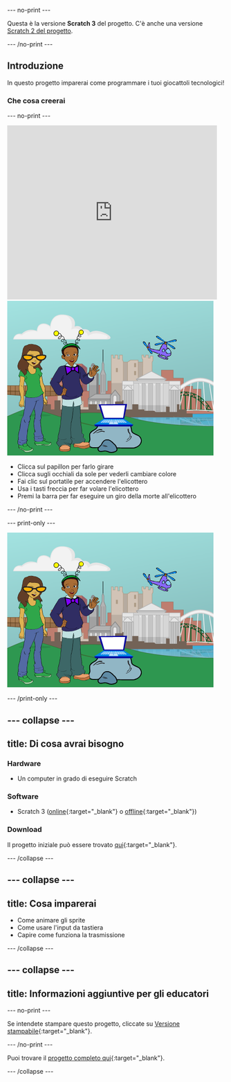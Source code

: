 --- no-print ---

Questa è la versione **Scratch 3** del progetto. C'è anche una versione [Scratch 2 del progetto](https://projects.raspberrypi.org/it-IT/projects/tech-toys-scratch2).

--- /no-print ---

## Introduzione

In questo progetto imparerai come programmare i tuoi giocattoli tecnologici!

### Che cosa creerai

--- no-print ---

<div class="scratch-preview">
  <iframe allowtransparency="true" width="485" height="402" src="https://scratch.mit.edu/projects/embed/301514002/?autostart=false" frameborder="0" scrolling="no"></iframe>
  <img src="images/toys-final.png">
</div>

+ Clicca sul papillon per farlo girare
+ Clicca sugli occhiali da sole per vederli cambiare colore
+ Fai clic sul portatile per accendere l'elicottero
+ Usa i tasti freccia per far volare l'elicottero
+ Premi la barra per far eseguire un giro della morte all'elicottero

--- /no-print ---

--- print-only ---

![progetto completo](images/toys-final.png)

--- /print-only ---

--- collapse ---
---
title: Di cosa avrai bisogno
---

### Hardware

+ Un computer in grado di eseguire Scratch

### Software

+ Scratch 3 ([online](https://rpf.io/scratchon){:target="_blank"} o [offline](https://rpf.io/scratchoff){:target="_blank"})

### Download

Il progetto iniziale può essere trovato [qui](https://rpf.io/p/it-IT/tech-toys-go){:target="_blank"}.

--- /collapse ---

--- collapse ---
---
title: Cosa imparerai
---

- Come animare gli sprite
- Come usare l'input da tastiera
- Capire come funziona la trasmissione

--- /collapse ---

--- collapse ---
---
title: Informazioni aggiuntive per gli educatori
---

--- no-print ---

Se intendete stampare questo progetto, cliccate su [Versione stampabile](https://projects.raspberrypi.org/it-IT/projects/tech-toys/print){:target="_blank"}.

--- /no-print ---

Puoi trovare il [progetto completo qui](https://rpf.io/p/it-IT/tech-toys-get){:target="_blank"}.

--- /collapse ---
